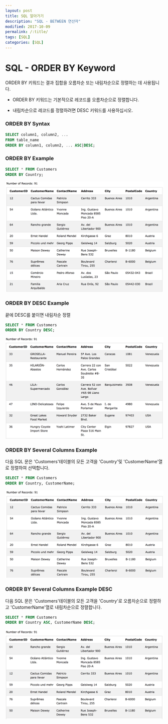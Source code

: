 ```yaml
---
layout: post
title: SQL 알아가기
description: "SQL - BETWEEN 연산자"
modified: 2017-10-09
permalink: /:title/
tags: [SQL]
categories: [SQL]
---
```


# SQL - ORDER BY Keyword

ORDER BY 키워드는 결과 집합을 오름차순 또는 내림차순으로 정렬하는 데 사용됩니다. 

- ORDER BY 키워드는 기본적으로 레코드를 오름차순으로 정렬합니다. 

- 내림차순으로 레코드를 정렬하려면 DESC 키워드를 사용하십시오.

### ORDER BY Syntax

```sql
SELECT column1, column2, ...
FROM table_name
ORDER BY column1, column2, ... ASC|DESC;
```

### ORDER BY Example

```sql
SELECT * FROM Customers
ORDER BY Country;
```

![](../images/sql-images/sorted-data.png)

### ORDER BY DESC Example

끝에 DESC를 붙이면 내림차순 정렬

```sql
SELECT * FROM Customers
ORDER BY Country DESC;
```
![](../images/sql-images/sorted-down.png)

### ORDER BY Several Columns Example

다음 SQL 문은 'Customers'테이블의 모든 고객을 'Country'및 'CustomerName'열로 정렬하여 선택합니다.

```sql
SELECT * FROM Customers
ORDER BY Country, CustomerName;
```
![](../images/sql-images/sorted-country-customer.png)


### ORDER BY Several Columns Example DESC

다음 SQL 문은 'Customers'테이블의 모든 고객을 'Country'로 오름차순으로 정렬하고 'CustomerName'열로 내림차순으로 정렬합니다.

```sql
SELECT * FROM Customers
ORDER BY Country ASC, CustomerName DESC;
```
![](../images/sql-images/sorted-DESC.png)

